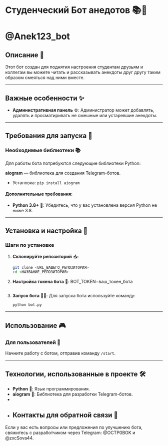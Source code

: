 # Студенческий Бот анедотов 📚👥
# @Anek123_bot
## Описание 📝
Этот бот создан для поднятия настроения студентам друзьям и коллегам вы можете читать и рассказывать анекдоты друг другу таким образом смеяться над ними вместе.

---

## Важные особенности ✨
- **Административная панель** ⚙️: Администратор может добавлять, удалять и просматиривать не смешные или устаревшие анекдоты.

---

## Требования для запуска 🚀
 
### Необходимые библиотеки 📚
Для работы бота потребуются следующие библиотеки Python:

 **aiogram** — библиотека для создания Telegram-ботов.  
  - Установка: `pip install aiogram`

#### Дополнительные требования:
- **Python 3.8+** 🐍: Убедитесь, что у вас установлена версия Python не ниже 3.8.

---

## Установка и настройка 🔧

### Шаги по установке

1. **Склонируйте репозиторий** 📥:
   ```bash
   git clone <URL_ВАШЕГО_РЕПОЗИТОРИЯ>
   cd <НАЗВАНИЕ_РЕПОЗИТОРИЯ>
   ```
2. **Настройка токена бота** 🔑:
   BOT_TOKEN=ваш_токен_бота
   ```

3. **Запуск бота** 🏃‍♂️:
   Для запуска бота используйте команду:
   ```/start
   python bot.py
   ```
---

## Использование 🎮

### Для пользователей 👤
 Начните работу с ботом, отправив команду `/start`.

---
## Технологии, использованные в проекте 🛠️

- **Python** 🐍: Язык программирования.
- **aiogram** 🤖: Библиотека для разработки Telegram-ботов.
- 
- ## Контакты для обратной связи 📩
Если у вас есть вопросы или предложения по улучшению бота, свяжитесь с разработчиком через Telegram: @OCTP0BOK и @zxcSova44.
